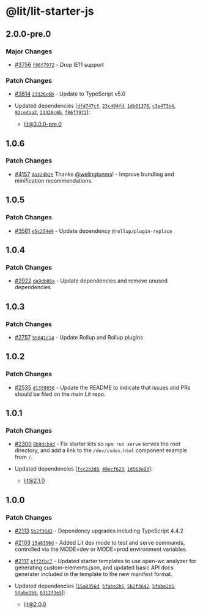 # @lit/lit-starter-js

## 2.0.0-pre.0

### Major Changes

- [#3756](https://github.com/lit/lit/pull/3756) [`f06f7972`](https://github.com/lit/lit/commit/f06f7972a027d2937fe2c68ab5af0274dec57cf4) - Drop IE11 support

### Patch Changes

- [#3814](https://github.com/lit/lit/pull/3814) [`23326c6b`](https://github.com/lit/lit/commit/23326c6b9a6abdf01998dadf5d0f20a643e457aa) - Update to TypeScript v5.0

- Updated dependencies [[`dfd747cf`](https://github.com/lit/lit/commit/dfd747cf4f7239e0c3bb7134f8acb967d0157654), [`23c404fd`](https://github.com/lit/lit/commit/23c404fdec0cd7be834221b6ddf9b659c24ca8a2), [`1db01376`](https://github.com/lit/lit/commit/1db0137699b35d7e7bfac9b2ab274af4100fd7cf), [`c3e473b4`](https://github.com/lit/lit/commit/c3e473b499ff029b5e1aff01ca8799daf1ca1bbe), [`92cedaa2`](https://github.com/lit/lit/commit/92cedaa2c8cd8a306be3fe25d52e0e47bb044020), [`23326c6b`](https://github.com/lit/lit/commit/23326c6b9a6abdf01998dadf5d0f20a643e457aa), [`f06f7972`](https://github.com/lit/lit/commit/f06f7972a027d2937fe2c68ab5af0274dec57cf4)]:
  - lit@3.0.0-pre.0

## 1.0.6

### Patch Changes

- [#4157](https://github.com/lit/lit/pull/4157) [`da32db2e`](https://github.com/lit/lit/commit/da32db2e67547e0f17b7132065559eba2b1d3513) Thanks [@welingtonms](https://github.com/welingtonms)! - Improve bundling and minification recommendations.

## 1.0.5

### Patch Changes

- [#3561](https://github.com/lit/lit/pull/3561) [`e5c254e9`](https://github.com/lit/lit/commit/e5c254e96cb5d0f770ec616332e231559325c5c5) - Update dependency `@rollup/plugin-replace`

## 1.0.4

### Patch Changes

- [#2922](https://github.com/lit/lit/pull/2922) [`da9db86a`](https://github.com/lit/lit/commit/da9db86a33cba710d439e254df2492f9f6dcbbee) - Update dependencies and remove unused dependencies

## 1.0.3

### Patch Changes

- [#2757](https://github.com/lit/lit/pull/2757) [`55841c14`](https://github.com/lit/lit/commit/55841c14f52891357dd93680d3bc5b1da6c89c8a) - Update Rollup and Rollup plugins

## 1.0.2

### Patch Changes

- [#2535](https://github.com/lit/lit/pull/2535) [`d1359856`](https://github.com/lit/lit/commit/d1359856698d1af381b335fb757f9282574690b0) - Update the README to indicate that issues and PRs should be filed on the main Lit repo.

## 1.0.1

### Patch Changes

- [#2300](https://github.com/lit/lit/pull/2300) [`8b9dcb4d`](https://github.com/lit/lit/commit/8b9dcb4d10e4161083146ae40d0b12174a63d31d) - Fix starter kits so `npm run serve` serves the root directory, and add a link to the `/dev/index.html` component example from `/`.

- Updated dependencies [[`fcc2b3d0`](https://github.com/lit/lit/commit/fcc2b3d0054e69e6f76588ea9f440117b6d0deed), [`49ecf623`](https://github.com/lit/lit/commit/49ecf6239033e9578184d46116e6b89676d091db), [`1d563e83`](https://github.com/lit/lit/commit/1d563e830c02a2d1a22e1e939f1ace971b1d1ae7)]:
  - lit@2.1.0

## 1.0.0

### Patch Changes

- [#2113](https://github.com/lit/lit/pull/2113) [`5b2f3642`](https://github.com/lit/lit/commit/5b2f3642ff91931b5b01f8bdd2ed98aba24f1047) - Dependency upgrades including TypeScript 4.4.2

- [#2103](https://github.com/lit/lit/pull/2103) [`15a8356d`](https://github.com/lit/lit/commit/15a8356ddd59a1e80880a93acd21fadc9c24e14b) - Added Lit dev mode to test and serve commands, controlled via the MODE=dev or MODE=prod environment variables.

- [#2117](https://github.com/lit/lit/pull/2117) [`eff2fbc7`](https://github.com/lit/lit/commit/eff2fbc7e45cfc2a7b8df21e18c84619dfbcb277) - Updated starter templates to use open-wc analyzer for generating custom-elements.json, and updated basic API docs generater included in the template to the new manifest format.

- Updated dependencies [[`15a8356d`](https://github.com/lit/lit/commit/15a8356ddd59a1e80880a93acd21fadc9c24e14b), [`5fabe2b5`](https://github.com/lit/lit/commit/5fabe2b5ae4ab8fba9dc2d23a69105d32e4c0705), [`5b2f3642`](https://github.com/lit/lit/commit/5b2f3642ff91931b5b01f8bdd2ed98aba24f1047), [`5fabe2b5`](https://github.com/lit/lit/commit/5fabe2b5ae4ab8fba9dc2d23a69105d32e4c0705), [`5fabe2b5`](https://github.com/lit/lit/commit/5fabe2b5ae4ab8fba9dc2d23a69105d32e4c0705), [`0312f3e5`](https://github.com/lit/lit/commit/0312f3e533611eb3f4f9381594485a33ad003b74)]:
  - lit@2.0.0
